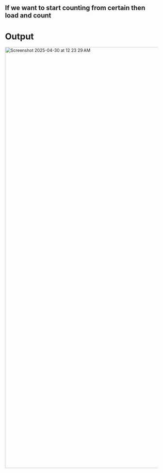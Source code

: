 ## If we want to start counting from certain then load and count

# Output

<img width="1390" alt="Screenshot 2025-04-30 at 12 23 29 AM" src="https://github.com/user-attachments/assets/65c7f73a-72df-4f7f-9f32-862675047601" />

